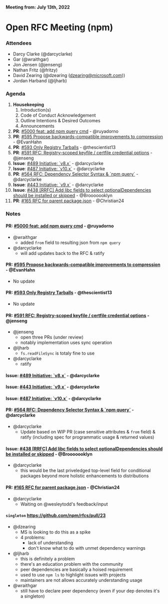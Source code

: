 #### Meeting from: July 13th, 2022

# Open RFC Meeting (npm)

### Attendees
- Darcy Clarke (@darcyclarke)
- Gar (@wraithgar)
- Jon Jensen (@jenseng)
- Nathan Fritz (@fritzy)
- David Zearing (@dzearing (dzearing@microsoft.com))
- Jordan Harband (@ljharb)

### Agenda

1. **Housekeeping**
	1. Introduction(s)
	1. Code of Conduct Acknowledgement
	1. Outline Intentions & Desired Outcomes
	1. Announcements
1. **PR**: [#5000 feat: add npm query cmd](https://github.com/npm/cli/pull/5000) - @ruyadorno
1. **PR**: [#595 Propose backwards-compatible improvements to compression](https://github.com/npm/rfcs/pull/595) - @EvanHahn
1. **PR**: [#593 Only Registry Tarballs](https://github.com/npm/rfcs/pull/593) - @thescientist13
1. **PR**: [#591 RFC: Registry-scoped keyfile / certfile credential options](https://github.com/npm/rfcs/pull/591) - @jenseng
1. **Issue**: [#489 Initiative: &#x60;v8.x&#x60;](https://github.com/npm/statusboard/issues/489) - @darcyclarke
1. **Issue**: [#487 Initiative: &#x60;v10.x&#x60;](https://github.com/npm/statusboard/issues/487) - @darcyclarke
1. **PR**: [#564 RFC: Dependency Selector Syntax &amp; &#x60;npm query&#x60;](https://github.com/npm/rfcs/pull/564) - @darcyclarke
1. **Issue**: [#443 Initiative: &#x60;v9.x&#x60;](https://github.com/npm/statusboard/issues/443) - @darcyclarke
1. **Issue**: [#438 [RRFC] Add libc fields to select optionalDependencies should be installed or skipped](https://github.com/npm/rfcs/issues/438) - @Brooooooklyn
1. **PR**: [#165 RFC for parent package.json](https://github.com/npm/rfcs/pull/165) - @Christian24

### Notes

#### **PR**: [#5000 feat: add npm query cmd](https://github.com/npm/cli/pull/5000) - @ruyadorno
- @wraithgar 
  - added `from` field to resulting json from `npm query`
- @darcyclarke 
  - will add updates back to the RFC & ratify

#### **PR**: [#595 Propose backwards-compatible improvements to compression](https://github.com/npm/rfcs/pull/595) - @EvanHahn
- No update

#### **PR**: [#593 Only Registry Tarballs](https://github.com/npm/rfcs/pull/593) - @thescientist13
- No update

#### **PR**: [#591 RFC: Registry-scoped keyfile / certfile credential options](https://github.com/npm/rfcs/pull/591) - @jenseng
- @jenseng
  - open three PRs (under review)
  - notably implementation uses sync operation
- @ljharb
  - `fs.readFileSync` is totaly fine to use
- @darcyclarke
  - ratify 

#### **Issue**: [#489 Initiative: &#x60;v8.x&#x60;](https://github.com/npm/statusboard/issues/489) - @darcyclarke

#### **Issue**: [#443 Initiative: &#x60;v9.x&#x60;](https://github.com/npm/statusboard/issues/443) - @darcyclarke

#### **Issue**: [#487 Initiative: &#x60;v10.x&#x60;](https://github.com/npm/statusboard/issues/487) - @darcyclarke

#### **PR**: [#564 RFC: Dependency Selector Syntax &amp; &#x60;npm query&#x60;](https://github.com/npm/rfcs/pull/564) - @darcyclarke
- @darcyclarke
  - Update based on WIP PR (case sensitive attributes & `from` field) & ratify (including spec for programmatic usage & returned values)

#### **Issue**: [#438 [RRFC] Add libc fields to select optionalDependencies should be installed or skipped](https://github.com/npm/rfcs/issues/438) - @Brooooooklyn
- @darcyclarke
  - this would be the last priveledged top-level field for conditional packages beyond more holistic enhancements to distributions

#### **PR**: [#165 RFC for parent package.json](https://github.com/npm/rfcs/pull/165) - @Christian24
- @darcyclarke
  - Waiting on @wesleytodd's feedback/input

#### `singleton` https://github.com/npm/rfcs/pull/23
- @dzearing
  - MS is looking to do this as a spike
  - 4 problems:
    - lack of understanding
    - don't know what to do with unmet dependency warnings
- @ljharb
  - this is definitely a problem
  - there's an education problem with the community
  - peer dependencies are basically a hoised requirement
  - used to use `npm ls` to highlight issues with projects
  - maintainers are not allows accurately understanding usage
- @wraithgar
  - still have to declare peer dependency (even if your dep denotes it's a singleton)
  
